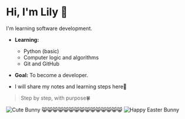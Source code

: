 # Hi, I'm Lily 👋
I'm learning software development.

- **Learning:**  
  - Python (basic)  
  - Computer logic and algorithms  
  - Git and GitHub  

- **Goal:** To become a developer. 
- I will share my notes and learning steps here💪

> Step by step, with purpose🍀

<!---
itslilydev/itslilydev is a ✨ special ✨ repository because its `README.md` (this file) appears on your GitHub profile.
You can click the Preview link to take a look at your changes.
--->
![Cute Bunny](https://media.giphy.com/media/3oriO0OEd9QIDdllqo/giphy.gif)
😸😸😸😸😸😸😸😸😸😸😸😸😸😸😸
![Happy Easter Bunny](https://media.giphy.com/media/3o6ZsWAVaU7nPpGgOc/giphy.gif)





